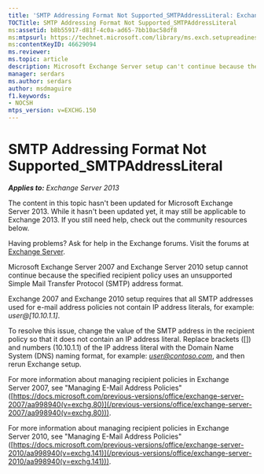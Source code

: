 ```yaml
---
title: 'SMTP Addressing Format Not Supported_SMTPAddressLiteral: Exchange 2013 Help'
TOCTitle: SMTP Addressing Format Not Supported_SMTPAddressLiteral
ms:assetid: b8b55917-d81f-4c0a-ad65-7bb10ac58df8
ms:mtpsurl: https://technet.microsoft.com/library/ms.exch.setupreadiness.smtpaddressliteral(v=EXCHG.150)
ms:contentKeyID: 46629094
ms.reviewer: 
ms.topic: article
description: Microsoft Exchange Server setup can't continue because the specified recipient policy uses an unsupported SMTP address format
manager: serdars
ms.author: serdars
author: msdmaguire
f1.keywords:
- NOCSH
mtps_version: v=EXCHG.150
---
```


# SMTP Addressing Format Not Supported\_SMTPAddressLiteral

_**Applies to:** Exchange Server 2013_

The content in this topic hasn't been updated for Microsoft Exchange Server 2013. While it hasn't been updated yet, it may still be applicable to Exchange 2013. If you still need help, check out the community resources below.

Having problems? Ask for help in the Exchange forums. Visit the forums at [Exchange Server](https://social.technet.microsoft.com/forums/office/home?category=exchangeserver).

Microsoft Exchange Server 2007 and Exchange Server 2010 setup cannot continue because the specified recipient policy uses an unsupported Simple Mail Transfer Protocol (SMTP) address format.

Exchange 2007 and Exchange 2010 setup requires that all SMTP addresses used for e-mail address policies not contain IP address literals, for example: *user@\[10.10.1.1\]*.

To resolve this issue, change the value of the SMTP address in the recipient policy so that it does not contain an IP address literal. Replace brackets (\[\]) and numbers (10.10.1.1) of the IP address literal with the Domain Name System (DNS) naming format, for example: *user@contoso.com*, and then rerun Exchange setup.

For more information about managing recipient policies in Exchange Server 2007, see "Managing E-Mail Address Policies" ([https://docs.microsoft.com/previous-versions/office/exchange-server-2007/aa998940(v=exchg.80)](/previous-versions/office/exchange-server-2007/aa998940(v=exchg.80))).

For more information about managing recipient policies in Exchange Server 2010, see "Managing E-Mail Address Policies" ([https://docs.microsoft.com/previous-versions/office/exchange-server-2010/aa998940(v=exchg.141)](/previous-versions/office/exchange-server-2010/aa998940(v=exchg.141))).